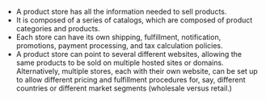 - A product store has all the information needed to sell products.
- It is composed of a series of catalogs, which are composed of product categories and products.
- Each store can have its own shipping, fulfillment, notification, promotions, payment processing, and tax calculation policies.
- A product store can point to several different websites, allowing the same products to be sold on multiple hosted sites or domains.
  Alternatively, multiple stores, each with their own website, can be set up to allow different pricing and fulfillment procedures for, say, different countries or different market segments (wholesale versus retail.)